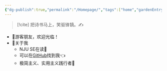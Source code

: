 ```yaml
---
{"dg-publish":true,"permalink":"/Homepage/","tags":["home","gardenEntry"],"noteIcon":"","created":"","updated":""}
---
```


> [!cite] 把诗书马上，笑驱锋镝。✍️
- 👋游客朋友，欢迎光临！
- 🤔关于我
	- NJU SE在读📖
	- 可以在[GitHub](https://github.com/XR-Y)找到我👈
	- 极简主义、实用主义践行者🙌